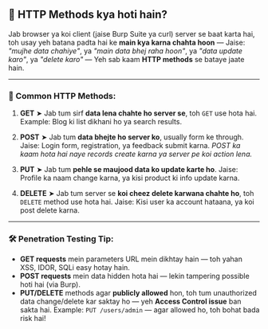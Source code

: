 ## 🔹 HTTP Methods kya hoti hain?

Jab browser ya koi client (jaise Burp Suite ya curl) server se baat karta hai, toh usay yeh batana padta hai ke **main kya karna chahta hoon** —
Jaise: *"mujhe data chahiye"*, ya *"main data bhej raha hoon"*, ya *"data update karo"*, ya *"delete karo"* —
Yeh sab kaam **HTTP methods** se bataye jaate hain.

---

### 🔸 Common HTTP Methods:

1. **GET**
   ➤ Jab tum sirf **data lena chahte ho server se**, toh `GET` use hota hai.
   Example: Blog ki list dikhani ho ya search results.

2. **POST**
   ➤ Jab tum **data bhejte ho server ko**, usually form ke through.
   Jaise: Login form, registration, ya feedback submit karna.
   *POST ka kaam hota hai naye records create karna ya server pe koi action lena.*

3. **PUT**
   ➤ Jab tum **pehle se maujood data ko update karte ho**.
   Jaise: Profile ka naam change karna, ya kisi product ki info update karna.

4. **DELETE**
   ➤ Jab tum server se **koi cheez delete karwana chahte ho**, toh `DELETE` method use hota hai.
   Jaise: Kisi user ka account hataana, ya koi post delete karna.

---

### 🛠 Penetration Testing Tip:

* **GET requests** mein parameters URL mein dikhtay hain — toh yahan XSS, IDOR, SQLi easy hotay hain.
* **POST requests** mein data hidden hota hai — lekin tampering possible hoti hai (via Burp).
* **PUT/DELETE** methods agar **publicly allowed** hon, toh tum unauthorized data change/delete kar saktay ho — yeh **Access Control issue** ban sakta hai.
  Example: `PUT /users/admin` — agar allowed ho, toh bohat bada risk hai!
